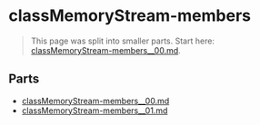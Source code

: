 # classMemoryStream-members

> This page was split into smaller parts. Start here: [classMemoryStream-members__00.md](classMemoryStream-members__00.md).

## Parts

- [classMemoryStream-members__00.md](classMemoryStream-members__00.md)
- [classMemoryStream-members__01.md](classMemoryStream-members__01.md)
